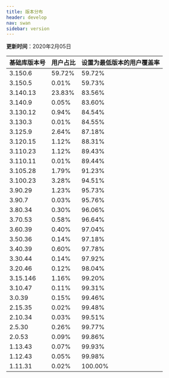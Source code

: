 ```yaml
---
title: 版本分布
header: develop
nav: swan
sidebar: version
---
```

**更新时间**：2020年2月05日


 
|基础库版本号|用户占比|设置为最低版本的用户覆盖率|
|---|---|---|
|3.150.6| 59.72%|59.72%|
|3.150.5| 0.01%|59.73%|
|3.140.13| 23.83%|83.56%|
|3.140.9| 0.05%|83.60%|
|3.130.12| 0.94%|84.54%|
|3.130.3| 0.01%|84.55%|
|3.125.9| 2.64%|87.18%|
|3.120.15| 1.12%|88.31%|
|3.110.23| 1.12%|89.43%|
|3.110.11| 0.01%|89.44%|
|3.105.28| 1.79%|91.23%|
|3.100.23| 3.28%|94.51%|
|3.90.29|1.23%|95.73%|
|3.90.7| 0.03%|95.76%|
|3.80.34| 0.30%|96.06%|
|3.70.53| 0.58%|96.64%|
|3.60.39| 0.40%|97.04%|
|3.50.36| 0.14%|97.18%|
|3.40.39| 0.60%|97.78%|
|3.30.44| 0.14%|97.92%|
|3.20.46| 0.12%|98.04%|
|3.15.146| 1.16%|99.20%|
|3.10.47| 0.11%|99.31%|
|3.0.39| 0.15%|99.46%|
|2.15.35| 0.02%|99.48%|
|2.10.34| 0.03%|99.51%|
|2.5.30| 0.26%|99.77%|
|2.0.53| 0.09%|99.86%|
|1.13.43| 0.07%|99.93%|
|1.12.43| 0.05%|99.98%|
|1.11.31| 0.02%|100.00%|